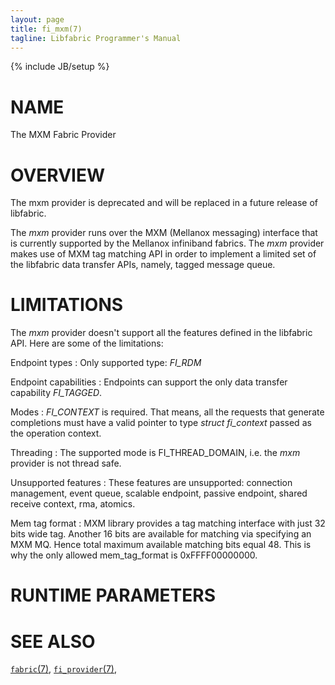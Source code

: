 ```yaml
---
layout: page
title: fi_mxm(7)
tagline: Libfabric Programmer's Manual
---
```

{% include JB/setup %}

# NAME

The MXM Fabric Provider

# OVERVIEW

The mxm provider is deprecated and will be replaced in a future release
of libfabric.

The *mxm* provider runs over the MXM (Mellanox messaging) interface
that is currently supported by the Mellanox infiniband fabrics.
The *mxm* provider makes use of MXM tag matching API in order to
implement a limited set of the libfabric data transfer APIs, namely,
tagged message queue.

# LIMITATIONS

The *mxm* provider doesn't support all the features defined in the
libfabric API. Here are some of the limitations:

Endpoint types
: Only supported type:  *FI_RDM*

Endpoint capabilities
: Endpoints can support the only data transfer capability
  *FI_TAGGED*.


Modes
: *FI_CONTEXT* is required. That means, all the requests that generate
  completions must have a valid pointer to type *struct fi_context*
  passed as the operation context.

Threading
: The supported mode is FI_THREAD_DOMAIN, i.e. the *mxm* provider is not thread safe.


Unsupported features
: These features are unsupported: connection management, event queue, 
  scalable endpoint, passive endpoint, shared receive context,
  rma, atomics.

Mem tag format
: MXM library provides a tag matching interface with just 32 bits wide tag.
  Another 16 bits are available for matching via specifying an MXM MQ. Hence
  total maximum available matching bits equal 48. This is why the only allowed
  mem_tag_format is 0xFFFF00000000.


# RUNTIME PARAMETERS


# SEE ALSO

[`fabric`(7)](fabric.7.html),
[`fi_provider`(7)](fi_provider.7.html),
